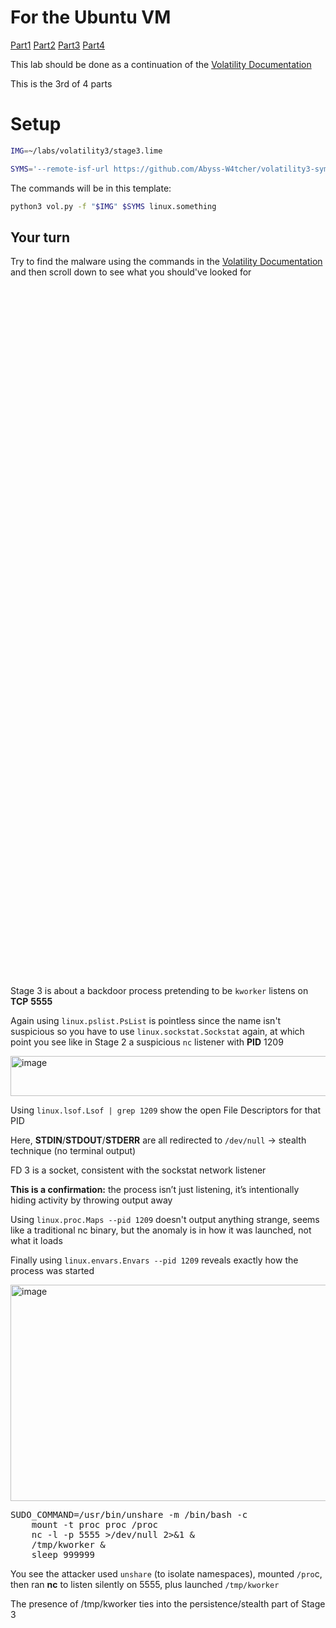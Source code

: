 # For the Ubuntu VM

[Part1](/courseFiles/Section_09-forensicsFundamentals/volatilityLab1.md)   [Part2](/courseFiles/Section_09-forensicsFundamentals/volatilityLab2.md)   [Part3](/courseFiles/Section_09-forensicsFundamentals/volatilityLab3.md)   [Part4](/courseFiles/Section_09-forensicsFundamentals/volatilityLab4.md)

This lab should be done as a continuation of the [Volatility Documentation](/courseFiles/tools/Volatility.md)

This is the 3rd of 4 parts

# Setup

```bash
IMG=~/labs/volatility3/stage3.lime
```
```bash
SYMS='--remote-isf-url https://github.com/Abyss-W4tcher/volatility3-symbols/raw/master/banners/banners.json'
```

The commands will be in this template:
```bash
python3 vol.py -f "$IMG" $SYMS linux.something
```

## Your turn
Try to find the malware using the commands in the [Volatility Documentation](/courseFiles/tools/Volatility.md) and then scroll down to see what you should've looked for

<br><br><br><br><br><br><br><br><br><br><br><br><br><br><br><br><br><br><br><br><br><br><br><br><br><br><br><br><br><br><br><br><br><br><br><br><br><br><br><br><br><br><br><br><br><br><br><br><br><br><br><br><br><br><br><br><br><br><br><br><br><br><br><br><br>

Stage 3 is about a backdoor process pretending to be ``kworker`` listens on **TCP** **5555**

Again using ``linux.pslist.PsList`` is pointless since the name isn't suspicious so you have to use ``linux.sockstat.Sockstat`` again, at which point you see like in Stage 2 a suspicious ``nc`` listener with **PID** 1209

<img width="1637" height="64" alt="image" src="https://github.com/user-attachments/assets/3d0cc817-f1e5-4f34-9a52-322ce7e98f9a" />

Using ``linux.lsof.Lsof | grep 1209`` show the open File Descriptors for that PID

Here, **STDIN**/**STDOUT**/**STDERR** are all redirected to ``/dev/null`` -> stealth technique (no terminal output)

FD 3 is a socket, consistent with the sockstat network listener

**This is a confirmation:** the process isn’t just listening, it’s intentionally hiding activity by throwing output away

Using ``linux.proc.Maps --pid 1209`` doesn't output anything strange, seems like a traditional nc binary, but the anomaly is in how it was launched, not what it loads

Finally using ``linux.envars.Envars --pid 1209`` reveals exactly how the process was started 

<img width="689" height="346" alt="image" src="https://github.com/user-attachments/assets/1cd66147-cc8a-4bc6-b41d-bc08049e8b63" />

<pre>SUDO_COMMAND=/usr/bin/unshare -m /bin/bash -c 
    mount -t proc proc /proc
    nc -l -p 5555 >/dev/null 2>&1 &
    /tmp/kworker &
    sleep 999999</pre>

You see the attacker used ``unshare`` (to isolate namespaces), mounted ``/pro``c, then ran **nc** to listen silently on 5555, plus launched ``/tmp/kworker``

The presence of /tmp/kworker ties into the persistence/stealth part of Stage 3
